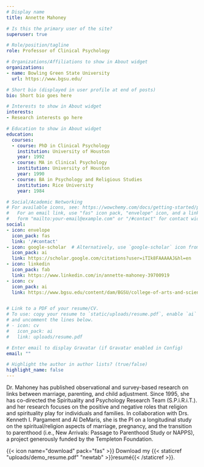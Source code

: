 ```yaml
---
# Display name
title: Annette Mahoney

# Is this the primary user of the site?
superuser: true

# Role/position/tagline
role: Professor of Clinical Psychology

# Organizations/Affiliations to show in About widget
organizations:
- name: Bowling Green State University
  url: https://www.bgsu.edu/

# Short bio (displayed in user profile at end of posts)
bio: Short bio goes here

# Interests to show in About widget
interests:
- Research interests go here

# Education to show in About widget
education:
  courses:
  - course: PhD in Clinical Psychology
    institution: University of Houston
    year: 1992
  - course: MA in Clinical Psychology
    institution: University of Houston
    year: 1990
  - course: BA in Psychology and Religious Studies
    institution: Rice University
    year: 1984

# Social/Academic Networking
# For available icons, see: https://wowchemy.com/docs/getting-started/page-builder/#icons
#   For an email link, use "fas" icon pack, "envelope" icon, and a link in the
#   form "mailto:your-email@example.com" or "/#contact" for contact widget.
social:
- icon: envelope
  icon_pack: fas
  link: '/#contact'
- icon: google-scholar  # Alternatively, use `google-scholar` icon from `ai` icon pack
  icon_pack: ai
  link: https://scholar.google.com/citations?user=iTIk8FAAAAAJ&hl=en
- icon: linkedin
  icon_pack: fab
  link: https://www.linkedin.com/in/annette-mahoney-39700919
- icon: cv
  icon_pack: ai
  link: https://www.bgsu.edu/content/dam/BGSU/college-of-arts-and-sciences/center-for-family-and-demographic-research/documents/CVs/annette-mahoney-cv.pdf


# Link to a PDF of your resume/CV.
# To use: copy your resume to `static/uploads/resume.pdf`, enable `ai` icons in `params.toml`, 
# and uncomment the lines below.
# - icon: cv
#   icon_pack: ai
#   link: uploads/resume.pdf

# Enter email to display Gravatar (if Gravatar enabled in Config)
email: ""

# Highlight the author in author lists? (true/false)
highlight_name: false
---
```


Dr. Mahoney has published observational and survey-based research on links between marriage, parenting, and child adjustment. Since 1995, she has co-directed the Spirituality and Psychology Research Team (S.P.i.R.i.T.). and her research focuses on the positive and negative roles that religion and spirituality play for individuals and families. In collaboration with Drs. Kenneth I. Pargament and Al DeMaris, she is the PI on a longitudinal study on the spiritual/religion aspects of marriage, pregnancy, and the transition to parenthood (i.e., New Arrivals: Passage to Parenthood Study or NAPPS), a project generously funded by the Templeton Foundation.

{{< icon name="download" pack="fas" >}} Download my {{< staticref "uploads/demo_resume.pdf" "newtab" >}}resumé{{< /staticref >}}.
